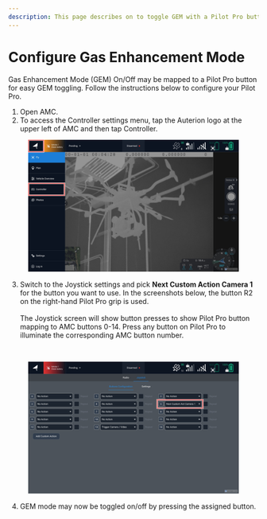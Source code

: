 ```yaml
---
description: This page describes on to toggle GEM with a Pilot Pro button.
---
```


# Configure Gas Enhancement Mode

Gas Enhancement Mode (GEM) On/Off may be mapped to a Pilot Pro button for easy GEM toggling. Follow the instructions below to configure your Pilot Pro.

1. Open AMC.
2. To access the Controller settings menu, tap the Auterion logo at the upper left of AMC and then tap Controller.

<figure><img src="../../../../.gitbook/assets/annotely_image.png" alt=""><figcaption></figcaption></figure>

3. Switch to the Joystick settings and pick **Next Custom Action Camera 1** for the button you want to use. In the screenshots below, the button R2 on the right-hand Pilot Pro grip is used.\
   \
   The Joystick screen will show button presses to show Pilot Pro button mapping to AMC buttons 0-14. Press any button on Pilot Pro to illuminate the corresponding AMC button number.

<figure><img src="../../../../.gitbook/assets/image.avif" alt=""><figcaption></figcaption></figure>

<figure><img src="../../../../.gitbook/assets/annotely_image(1).png" alt=""><figcaption></figcaption></figure>

4. GEM mode may now be toggled on/off by pressing the assigned button.
